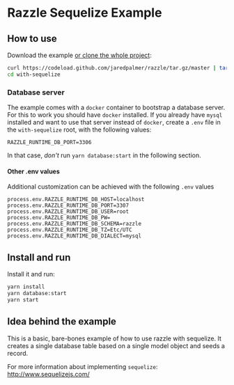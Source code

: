 # Razzle Sequelize Example

## How to use

Download the example [or clone the whole project](https://github.com/jaredpalmer/razzle.git):

```bash
curl https://codeload.github.com/jaredpalmer/razzle/tar.gz/master | tar -xz --strip=2 razzle-master/examples/with-sequelize
cd with-sequelize
```

### Database server

The example comes with a `docker` container to bootstrap a database server. For this to work you should have `docker` installed. If you already have `mysql` installed and want to use that server instead of `docker`, create a `.env` file in the `with-sequelize` root, with the following values:

```
RAZZLE_RUNTIME_DB_PORT=3306
```

In that case, _don't_ run `yarn database:start` in the following section.

#### Other .env values

Additional customization can be achieved with the following `.env` values

```
process.env.RAZZLE_RUNTIME_DB_HOST=localhost
process.env.RAZZLE_RUNTIME_DB_PORT=3307
process.env.RAZZLE_RUNTIME_DB_USER=root
process.env.RAZZLE_RUNTIME_DB_PW=
process.env.RAZZLE_RUNTIME_DB_SCHEMA=razzle
process.env.RAZZLE_RUNTIME_DB_TZ=Etc/UTC
process.env.RAZZLE_RUNTIME_DB_DIALECT=mysql
```

## Install and run

Install it and run:

```bash
yarn install
yarn database:start
yarn start
```

## Idea behind the example

This is a basic, bare-bones example of how to use razzle with sequelize. It creates a single database table based on a single model object and seeds a record.

For more information about implementing `sequelize`: http://www.sequelizejs.com/
